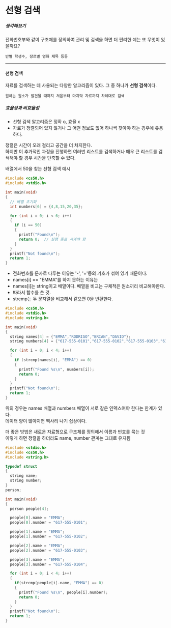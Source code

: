 # 선형 검색

##### 생각해보기
전화번호부와 같이 구조체를 정의하여 관리 및 검색을 하면 더 편리한 예는 또 무엇이 있을까요?

```
반별 학생수, 장르별 영화 제목 등등
```

- - -

#### 선형 검색
자료를 검색하는 데 사용되는 다양한 알고리즘이 있다.
그 중 하나가 **선형 검색**이다.

```
원하는 원소가 발견될 때까지 처음부터 마지막 자료까지 차례대로 검색
```

##### 효울성과 비효율성
- 선형 검색 알고리즘은 정확 o, 효율 x
- 자료가 정렬되어 있지 않거나 그 어떤 정보도 없어 하나씩 찾아야 하는 경우에 유용하다. 

정렬은 시간이 오래 걸리고 공간을 더 차지한다.  
하지만 이 추가적인 과정을 진행하면 여러번 리스트를 검색하거나 매우 큰 리스트를 검색해야 할 경우 시간을 단축할 수 있다.  

배열에서 50을 찾는 선형 검색 예시 
``` c
#include <cs50.h>
#include <stdio.h>

int main(void) 
{
  // 배열 초기화
  int numbers[6] = {4,8,15,20,35};

  for (int i = 0; i < 6; i++)
  {
    if (i == 50)
    {
      printf("Found\n");
      return 0;  // 실행 종료 시켜야 함
    }
  }
  printf("Not found\n");
  return 1;
}
```

- 전화번호를 문자로 다루는 이유는 '-', '+'등의 기호가 섞여 있기 때문이다.  
- names[i] == "EMMA"를 하지 못하는 이유는  
- names[i]는 string이고 배열이다. 배열을 비교는 구체적은 원소끼리 비교해야한다.  
- 따라서 함수를 쓴 것.  
- strcmp는 두 문자열을 비교해서 같으면 0을 반환한다.

``` c
#include <cs50.h>
#include <stdio.h>
#include <string.h>

int main(void) 
{
  string names[4] = {"EMMA","RODRIGO","BRIAN","DAVID"};
  string numbers[4] = {"617-555-0101","617-555-0102","617-555-0103","617-555-0104" };

  for (int i = 0; i < 4; i++)
  {
    if (strcmp(names[i], "EMMA") == 0) 
    {
      printf("Found %s\n", numbers[i]);
      return 0;
    }
  }
  printf("Not found\n");
  return 1;
}
```

위의 경우는 names 배열과 numbers 배열이 서로 같은 인덱스여야 한다는 한계가 있다.  
데이터 양이 많아지면 삑사리 나기 쉽상이다.  

더 좋은 방법은 새로운 자료형으로 구조체를 정의해서 이름과 번호를 묶는 것  
이렇게 하면 정렬을 하더라도 name, number 관계는 그대로 유지됨  
``` c
#include <stdio.h>
#include <cs50.h>
#include <string.h>

typedef struct
{
  string name;
  string number;
}
person;

int main(void)
{
  person people[4];

  people[0].name = "EMMA";
  people[0].number = "617-555-0101";

  people[1].name = "EMMA";
  people[1].number = "617-555-0102";

  people[2].name = "EMMA";
  people[2].number = "617-555-0103";

  people[3].name = "EMMA";
  people[3].number = "617-555-0104";

  for (int i = 0; i < 4; i++)
  {
    if(strcmp(people[i].name, "EMMA") == 0)
    {
      printf("Found %s\n", people[i].number); 
      return 0;
    }
  }
  printf("Not found\n");
  return 1;
}
```